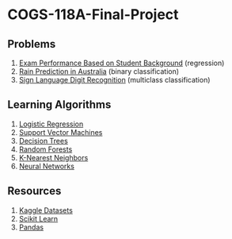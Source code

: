 # COGS-118A-Final-Project

## Problems
1. [Exam Performance Based on Student Background](https://www.kaggle.com/spscientist/students-performance-in-exams) (regression)
2. [Rain Prediction in Australia](https://www.kaggle.com/jsphyg/weather-dataset-rattle-package) (binary classification)
3. [Sign Language Digit Recognition](https://www.kaggle.com/ardamavi/sign-language-digits-dataset) (multiclass classification)

## Learning Algorithms
1. [Logistic Regression](https://scikit-learn.org/stable/modules/generated/sklearn.linear_model.LogisticRegression.html)
2. [Support Vector Machines](https://scikit-learn.org/stable/modules/generated/sklearn.svm.SVC.html)
3. [Decision Trees](https://scikit-learn.org/stable/modules/generated/sklearn.tree.DecisionTreeClassifier.html)
4. [Random Forests](https://scikit-learn.org/stable/modules/generated/sklearn.ensemble.RandomForestClassifier.html)
5. [K-Nearest Neighbors](https://scikit-learn.org/stable/modules/generated/sklearn.neighbors.KNeighborsClassifier.html)
6. [Neural Networks](https://scikit-learn.org/stable/modules/neural_networks_supervised.html)

## Resources
1. [Kaggle Datasets](https://www.kaggle.com/datasets)
2. [Scikit Learn](https://scikit-learn.org)
3. [Pandas](https://pandas.pydata.org/)
